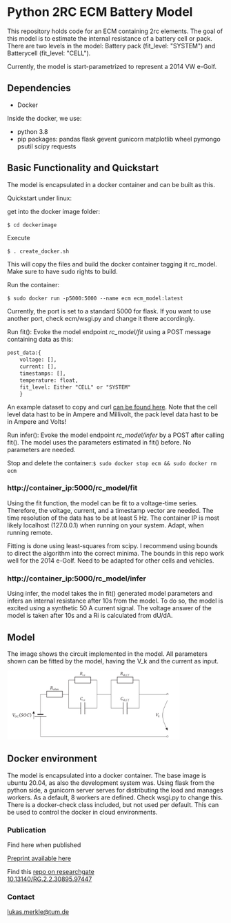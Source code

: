 # Python 2RC ECM Battery Model
This repository holds code for an ECM containing 2rc elements. The goal of this model is to estimate the internal resistance of a battery cell or pack. There are two levels in the model: Battery pack (fit_level: "SYSTEM") and Batterycell (fit_level: "CELL").

Currently, the model is start-parametrized to represent a 2014 VW e-Golf.

## Dependencies
* Docker 

Inside the docker, we use:
* python 3.8
* pip packages: pandas flask gevent gunicorn matplotlib wheel pymongo psutil scipy requests

## Basic Functionality and Quickstart
The model is encapsulated in a docker container and can be built as this.

Quickstart under linux:

get into the docker image folder:
```console
$ cd dockerimage
```  

Execute
```console
$ . create_docker.sh
```  
This will copy the files and build the docker container tagging it rc_model. Make sure to have sudo rights to build.

Run the container: 
```console
$ sudo docker run -p5000:5000 --name ecm ecm_model:latest
```
Currently, the port is set to a standard 5000 for flask. If you want to use another port, check ecm/wsgi.py and change it there accordingly.

Run fit(): Evoke the model endpoint *rc_model/fit* using a POST message containing data as this:
```console
post_data:{
	voltage: [],
	current: [],
	timestamps: [],
	temperature: float,
	fit_level: Either "CELL" or "SYSTEM"
	}
```

An example dataset to copy and curl [can be found here](example_data.md). Note that the cell level data hast to be in Ampere and Millivolt, the pack level data hast to be in Ampere and Volts!

Run infer(): Evoke the model endpoint *rc_model/infer* by a POST after calling fit(). The model uses the parameters estimated in fit() before. No parameters are needed.

Stop and delete the container:`$ sudo docker stop ecm && sudo docker rm ecm`

### http://container_ip:5000/rc_model/fit
Using the fit function, the model can be fit to a voltage-time series. Therefore, the voltage, current, and a timestamp vector are needed. The time resolution of the data has to be at least 5 Hz. The container IP is most likely localhost (127.0.0.1) when running on your system. Adapt, when running remote.

Fitting is done using least-squares from scipy. I recommend using bounds to direct the algorithm into the correct minima. The bounds in this repo work well for the 2014 e-Golf. Need to be adapted for other cells and vehicles.

### http://container_ip:5000/rc_model/infer
Using infer, the model takes the in fit() generated model parameters and infers an internal resistance after 10s from the model. To do so, the model is excited using a synthetic 50 A current signal. The voltage answer of the model is taken after 10s and a Ri is calculated from dU/dA.

## Model
The image shows the circuit implemented in the model. All parameters shown can be fitted by the model, having the V_k and the current as input. 

<img src="images/ecm_sk.png" alt="ECM circuit" width="400"/>

## Docker environment
The model is encapsulated into a docker container. The base image is ubuntu 20.04, as also the development system was. Using flask from the python side, a gunicorn server serves for distributing the load and manages workers. As a default, 8 workers are defined. Check wsgi.py to change this. There is a docker-check class included, but not used per default. This can be used to control the docker in cloud environments.

### Publication
Find here when published

[Preprint available here](https://www.preprints.org/manuscript/202101.0223/v1) 

Find this [repo on researchgate](https://www.researchgate.net/publication/348431926_Python_2RC_ECM_Battery_Model)\
[10.13140/RG.2.2.30895.97447](doi.org/10.13140/RG.2.2.30895.97447)

### Contact
lukas.merkle@tum.de
